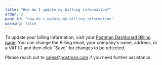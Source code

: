```yaml
---
title: "How do I update my billing information?"
order: 3
page_id: "how-do-i-update-my-billing-information"
warning: false
---
```

To update your billing information, visit your [Postman Dashboard Billing page](https://go.postman.co/settings/team/billing-details). You can change the Billing email, your company's name, address, or a VAT ID and then click "Save" for changes to be reflected.

Please reach out to sales@postman.com if you need further assistance.
